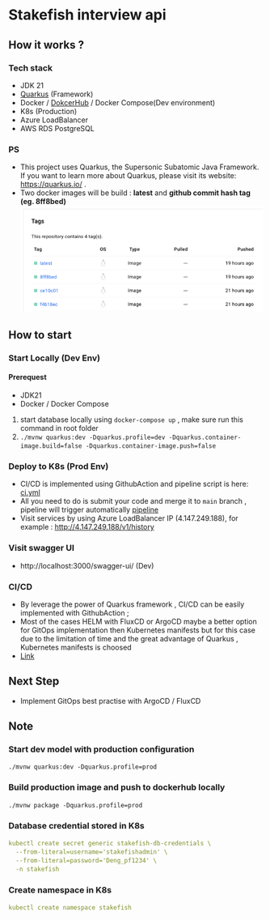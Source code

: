 # Stakefish interview api

## How it works ?

### Tech stack
- JDK 21
- [Quarkus](https://quarkus.io/) (Framework)
- Docker / [DokcerHub](https://hub.docker.com/repository/docker/andrewprogramming/skatefish-api/general) / Docker Compose(Dev environment)
- K8s (Production)
- Azure LoadBalancer
- AWS RDS PostgreSQL

### PS
- This project uses Quarkus, the Supersonic Subatomic Java Framework. If you want to learn more about Quarkus, please visit its website: https://quarkus.io/ .
- Two docker images will be build : **latest** and **github commit hash tag (eg. 8ff8bed)** ![img.png](img.png)


## How to start



### Start Locally (Dev Env) ###
#### Prerequest
- JDK21
- Docker / Docker Compose

1. start database locally using `docker-compose up` , make sure run this command in root folder
2. `./mvnw quarkus:dev -Dquarkus.profile=dev -Dquarkus.container-image.build=false -Dquarkus.container-image.push=false`


### Deploy to K8s (Prod Env)
- CI/CD is implemented using GithubAction and pipeline script is here: [ci.yml](.github%2Fworkflows%2Fci.yml)
- All you need to do is submit your code and merge it to `main` branch , pipeline will trigger automatically [pipeline](https://github.com/kobe73er/stakefish_interview/actions)
- Visit services by using  Azure LoadBalancer IP (4.147.249.188), for example : http://4.147.249.188/v1/history

### Visit swagger UI
- http://localhost:3000/swagger-ui/ (Dev)

### CI/CD
- By leverage the power of Quarkus framework , CI/CD can be easily implemented with GithubAction ;
- Most of the cases HELM with FluxCD or ArgoCD maybe a better option for GitOps implementation then Kubernetes manifests but for this case due to the limitation of time and the great advantage of Quarkus , Kubernetes manifests is choosed
- [Link](https://github.com/kobe73er/stakefish_interview/actions)

## Next Step
- Implement GitOps best practise with ArgoCD / FluxCD 

## Note ##

### Start dev model with production configuration

```
./mvnw quarkus:dev -Dquarkus.profile=prod
```

### Build production image and push to dockerhub locally

```
./mvnw package -Dquarkus.profile=prod
```
### Database credential stored in K8s 
```yaml
kubectl create secret generic stakefish-db-credentials \
  --from-literal=username='stakefishadmin' \
  --from-literal=password='Deng_pf1234' \
  -n stakefish
```

### Create namespace in K8s
```yaml
kubectl create namespace stakefish
```
